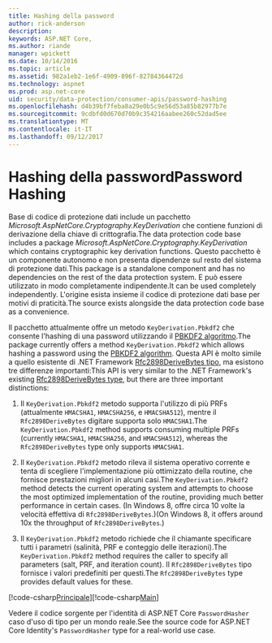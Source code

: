 ```yaml
---
title: Hashing della password
author: rick-anderson
description: 
keywords: ASP.NET Core,
ms.author: riande
manager: wpickett
ms.date: 10/14/2016
ms.topic: article
ms.assetid: 982a1eb2-1e6f-4909-896f-82784364472d
ms.technology: aspnet
ms.prod: asp.net-core
uid: security/data-protection/consumer-apis/password-hashing
ms.openlocfilehash: d4b39bf7feba8a29e0b5c9e56d53a85b82977b7e
ms.sourcegitcommit: 9cdbfd0d670d70b9c354216aabee260c52dad5ee
ms.translationtype: MT
ms.contentlocale: it-IT
ms.lasthandoff: 09/12/2017
---
```

# <a name="password-hashing"></a><span data-ttu-id="8c8c9-103">Hashing della password</span><span class="sxs-lookup"><span data-stu-id="8c8c9-103">Password Hashing</span></span>

<span data-ttu-id="8c8c9-104">Base di codice di protezione dati include un pacchetto *Microsoft.AspNetCore.Cryptography.KeyDerivation* che contiene funzioni di derivazione della chiave di crittografia.</span><span class="sxs-lookup"><span data-stu-id="8c8c9-104">The data protection code base includes a package *Microsoft.AspNetCore.Cryptography.KeyDerivation* which contains cryptographic key derivation functions.</span></span> <span data-ttu-id="8c8c9-105">Questo pacchetto è un componente autonomo e non presenta dipendenze sul resto del sistema di protezione dati.</span><span class="sxs-lookup"><span data-stu-id="8c8c9-105">This package is a standalone component and has no dependencies on the rest of the data protection system.</span></span> <span data-ttu-id="8c8c9-106">E può essere utilizzato in modo completamente indipendente.</span><span class="sxs-lookup"><span data-stu-id="8c8c9-106">It can be used completely independently.</span></span> <span data-ttu-id="8c8c9-107">L'origine esista insieme il codice di protezione dati base per motivi di praticità.</span><span class="sxs-lookup"><span data-stu-id="8c8c9-107">The source exists alongside the data protection code base as a convenience.</span></span>

<span data-ttu-id="8c8c9-108">Il pacchetto attualmente offre un metodo `KeyDerivation.Pbkdf2` che consente l'hashing di una password utilizzando il [PBKDF2 algoritmo](https://tools.ietf.org/html/rfc2898#section-5.2).</span><span class="sxs-lookup"><span data-stu-id="8c8c9-108">The package currently offers a method `KeyDerivation.Pbkdf2` which allows hashing a password using the [PBKDF2 algorithm](https://tools.ietf.org/html/rfc2898#section-5.2).</span></span> <span data-ttu-id="8c8c9-109">Questa API è molto simile a quello esistente di .NET Framework [Rfc2898DeriveBytes tipo](https://docs.microsoft.com/dotnet/api/system.security.cryptography.rfc2898derivebytes), ma esistono tre differenze importanti:</span><span class="sxs-lookup"><span data-stu-id="8c8c9-109">This API is very similar to the .NET Framework's existing [Rfc2898DeriveBytes type](https://docs.microsoft.com/dotnet/api/system.security.cryptography.rfc2898derivebytes), but there are three important distinctions:</span></span>

1. <span data-ttu-id="8c8c9-110">Il `KeyDerivation.Pbkdf2` metodo supporta l'utilizzo di più PRFs (attualmente `HMACSHA1`, `HMACSHA256`, e `HMACSHA512`), mentre il `Rfc2898DeriveBytes` digitare supporta solo `HMACSHA1`.</span><span class="sxs-lookup"><span data-stu-id="8c8c9-110">The `KeyDerivation.Pbkdf2` method supports consuming multiple PRFs (currently `HMACSHA1`, `HMACSHA256`, and `HMACSHA512`), whereas the `Rfc2898DeriveBytes` type only supports `HMACSHA1`.</span></span>

2. <span data-ttu-id="8c8c9-111">Il `KeyDerivation.Pbkdf2` metodo rileva il sistema operativo corrente e tenta di scegliere l'implementazione più ottimizzato della routine, che fornisce prestazioni migliori in alcuni casi.</span><span class="sxs-lookup"><span data-stu-id="8c8c9-111">The `KeyDerivation.Pbkdf2` method detects the current operating system and attempts to choose the most optimized implementation of the routine, providing much better performance in certain cases.</span></span> <span data-ttu-id="8c8c9-112">(In Windows 8, offre circa 10 volte la velocità effettiva di `Rfc2898DeriveBytes`.)</span><span class="sxs-lookup"><span data-stu-id="8c8c9-112">(On Windows 8, it offers around 10x the throughput of `Rfc2898DeriveBytes`.)</span></span>

3. <span data-ttu-id="8c8c9-113">Il `KeyDerivation.Pbkdf2` metodo richiede che il chiamante specificare tutti i parametri (salinità, PRF e conteggio delle iterazioni).</span><span class="sxs-lookup"><span data-stu-id="8c8c9-113">The `KeyDerivation.Pbkdf2` method requires the caller to specify all parameters (salt, PRF, and iteration count).</span></span> <span data-ttu-id="8c8c9-114">Il `Rfc2898DeriveBytes` tipo fornisce i valori predefiniti per questi.</span><span class="sxs-lookup"><span data-stu-id="8c8c9-114">The `Rfc2898DeriveBytes` type provides default values for these.</span></span>

<span data-ttu-id="8c8c9-115">[!code-csharp[Principale](password-hashing/samples/passwordhasher.cs)]</span><span class="sxs-lookup"><span data-stu-id="8c8c9-115">[!code-csharp[Main](password-hashing/samples/passwordhasher.cs)]</span></span>

<span data-ttu-id="8c8c9-116">Vedere il codice sorgente per l'identità di ASP.NET Core `PasswordHasher` caso d'uso di tipo per un mondo reale.</span><span class="sxs-lookup"><span data-stu-id="8c8c9-116">See the source code for ASP.NET Core Identity's `PasswordHasher` type for a real-world use case.</span></span>
